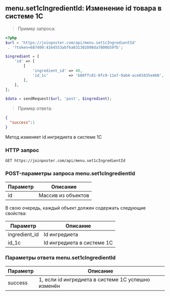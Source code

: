 ## menu.set1cIngredientId: Изменение id товара в системе 1С

> Пример запроса:

```php
<?php
$url = 'https://joinposter.com/api/menu.set1cIngredientId'
 . '?token=687409:4164553abf6a031302898da7800b59fb';

$ingredient = [
    'id' => [
        [
            'ingredient_id' => 48,
            'id_1c'         => 'b80ffc81-0fc9-11e7-9ab4-ace01035e460',
        ],
    ],
];

$data = sendRequest($url, 'post', $ingredient);
```

> Пример ответа:

```json
{  
  "success":1
}
```

Метод изменяет id ингредиета в системе 1С

### HTTP запрос

`GET https://joinposter.com/api/menu.set1cIngredientId`

### POST-параметры запроса menu.set1cIngredientId

Параметр | Описание
-------- | --------
id | Массив из объектов

В свою очередь, каждый объект должен содержать следующие свойства:

Параметр | Описание
-------- | --------
ingredient_id | Id ингредиета
id_1c | Id ингредиета в системе 1С

### Параметры ответа menu.set1cIngredientId

Параметр | Описание
-------- | --------
success | 1, если id ингредиета в системе 1С успешно изменён

